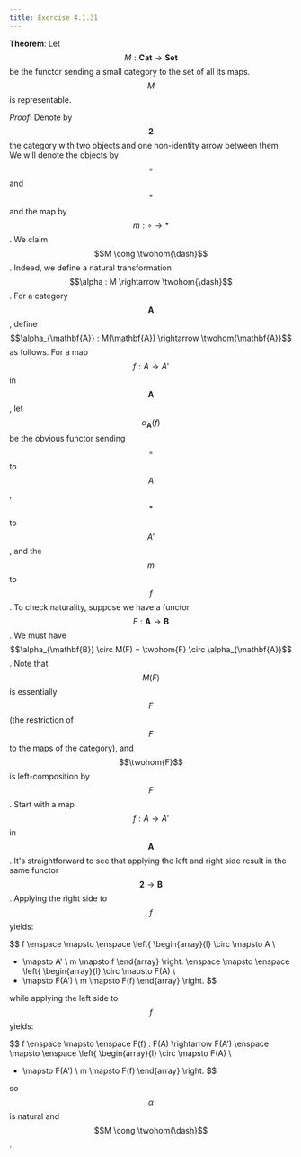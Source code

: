 ```yaml
---
title: Exercise 4.1.31
---
```


$$
\newcommand{\twohom}[1]{\mathbf{Cat}(\mathbf{2}, #1)}
$$

**Theorem**:
Let $$M : \mathbf{Cat} \rightarrow \mathbf{Set}$$ be the functor sending a small category to the set of all its maps.
$$M$$ is representable.


*Proof*:
Denote by $$\mathbf{2}$$ the category with two objects and one non-identity arrow between them.
We will denote the objects by $$\circ$$ and $$*$$ and the map by $$m : \circ \rightarrow *$$.
We claim $$M \cong \twohom{\dash}$$.
Indeed, we define a natural transformation $$\alpha : M \rightarrow \twohom{\dash}$$.
For a category $$\mathbf{A}$$, define $$\alpha_{\mathbf{A}} : M(\mathbf{A}) \rightarrow \twohom{\mathbf{A}}$$ as follows.
For a map $$f : A \rightarrow A'$$ in $$\mathbf{A}$$, let $$\alpha_{\mathbf{A}}(f)$$ be the obvious functor sending $$\circ$$ to $$A$$, $$*$$ to $$A'$$, and the $$m$$ to $$f$$.
To check naturality, suppose we have a functor $$F : \mathbf{A} \rightarrow \mathbf{B}$$.
We must have $$\alpha_{\mathbf{B}} \circ M(F) = \twohom{F} \circ \alpha_{\mathbf{A}}$$.
Note that $$M(F)$$ is essentially $$F$$ (the restriction of $$F$$ to the maps of the category), and $$\twohom{F}$$ is left-composition by $$F$$.
Start with a map $$f : A \rightarrow A'$$ in $$\mathbf{A}$$.
It's straightforward to see that applying the left and right side result in the same functor $$\mathbf{2} \rightarrow \mathbf{B}$$.
Applying the right side to $$f$$ yields:

$$
f \enspace \mapsto \enspace
\left\{ \begin{array}{l}
\circ \mapsto A \\
* \mapsto A' \\
m \mapsto f
\end{array} \right.
\enspace \mapsto \enspace
\left\{ \begin{array}{l}
\circ \mapsto F(A) \\
* \mapsto F(A') \\
m \mapsto F(f)
\end{array} \right.
$$

while applying the left side to $$f$$ yields:

$$
f \enspace \mapsto \enspace  F(f) : F(A) \rightarrow F(A') \enspace \mapsto \enspace
\left\{ \begin{array}{l}
\circ \mapsto F(A) \\
* \mapsto F(A') \\
m \mapsto F(f)
\end{array} \right.
$$

so $$\alpha$$ is natural and $$M \cong \twohom{\dash}$$.
